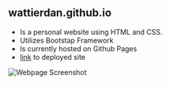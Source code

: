 ## wattierdan.github.io
* Is a personal website using HTML and CSS.
* Utilizes Bootstap Framework
* Is currently hosted on Github Pages
* [link](https://wattierdan.github.io/) to deployed site

![Webpage Screenshot](/assets/imgs/screencapture-wattierdan-github-io-2020-10-14-14_37_30.png)
